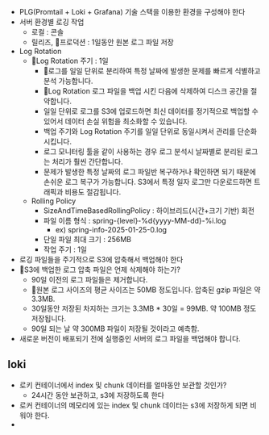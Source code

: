 
- PLG(Promtail + Loki + Grafana)  기술 스택을 이용한 환경을 구성해야 한다
- 서버 환경별 로깅 작업
	- 로컬 : 콘솔
	- 릴리즈, 프로덕션 : 1일동안 원본 로그 파일 저장
- Log Rotation
	- Log Rotation 주기 : 1일
		- 로그를 일일 단위로 분리하여 특정 날짜에 발생한 문제를 빠르게 식별하고 분석 가능합니다.
		- Log Rotation 로그 파일을 백업 시킨 다음에 삭제하여 디스크 공간을 절약합니다.
		- 일일 단위로 로그를 S3에 업로드하면 최신 데이터를 정기적으로 백업할 수 있어서 데이터 손실 위험을 최소화할 수 있습니다.
		- 백업 주기와 Log Rotation 주기를 일일 단위로 동일시켜서 관리를 단순화 시킵니다.
		- 로그 모니터링 툴을 같이 사용하는 경우 로그 분석시 날짜별로 분리된 로그는 처리가 훨씬 간단합니다.
		- 문제가 발생한 특정 날짜의 로그 파일반 복구하거나 확인하면 되기 때문에 손쉬운 로그 복구가 가능합니다. S3에서 특정 일자 로그만 다운로드하면 트래픽과 비용도 절감됩니다.
	- Rolling Policy
		- SizeAndTimeBasedRollingPolicy : 하이브리드(시간+크기 기반) 회전
		- 파일 이름 형식 : spring-{level}-%d{yyyy-MM-dd}-%i.log
			- ex) spring-info-2025-01-25-0.log
		- 단일 파일 최대 크기 : 256MB
		- 작업 주기 : 1일
- 로깅 파일들을 주기적으로 S3에 압축해서 백업해야 한다
- S3에 백업한 로그 압축 파일은 언제 삭제해야 하는가?
	- 90일 이전의 로그 파일들은 제거합니다.
	- 원본 로그 사이즈의 평균 사이즈는 50MB 정도입니다. 압축된 gzip 파일은 약 3.3MB.
	- 30일동안 저장된 차지하는 크기는 3.3MB * 30일 = 99MB. 약 100MB 정도 저장됩니다.
	- 90일 되는 날 약 300MB 파일이 저장될 것이라고 예측함.
- 새로운 버전이 배포되기 전에 실행중인 서버의 로그 파일을 백업해야 합니다.

## loki
- 로키 컨테이너에서 index 및 chunk 데이터를 얼마동안 보관할 것인가?
	- 24시간 동안 보관하고, s3에 저장하도록 한다
- 로커 컨테이너의 메모리에 있는 index 및 chunk 데이터는 s3에 저장하게 되면 비워야 한다.
- 